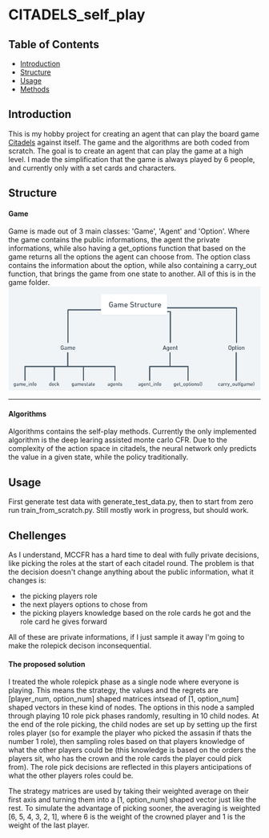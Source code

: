 # CITADELS_self_play

## Table of Contents

- [Introduction](#introduction)
- [Structure](#structure)
- [Usage](#usage)
- [Methods](#methods)

## Introduction <a name = "introduction"></a>
This is my hobby project for creating an agent that can play the board game [Citadels](https://www.ultraboardgames.com/citadels/deluxe.php) against itself. The game and the algorithms are both coded from scratch. The goal is to create an agent that can play the game at a high level. I made the simplification that the game is always played by 6 people, and currently only with a set cards and characters.

## Structure <a name = "structure"></a>
#### Game
Game is made out of 3 main classes: 'Game', 'Agent' and 'Option'. Where the game contains the public informations, the agent the private informations, while also having a get_options function that based on the game returns all the options the agent can choose from. The option class contains the information about the option, while also containing a carry_out function, that brings the game from one state to another. All of this is in the game folder.
![structure](struct.png)

---
#### Algorithms
Algorithms contains the self-play methods. Currently the only implemented algorithm is the deep learing assisted monte carlo CFR. Due to the complexity of the action space in citadels, the neural network only predicts the value in a given state, while the policy traditionally.

## Usage <a name = "usage"></a>
First generate test data with generate_test_data.py, then to start from zero run train_from_scratch.py. Still mostly work in progress, but should work.


## Chellenges <a name = "methods"></a>
As I understand, MCCFR has a hard time to deal with fully private decisions, like picking the roles at the start of each citadel round. The problem is that the decision doesn't change anything about the public information, what it changes is:
- the picking players role
- the next players options to chose from
- the picking players knowledge based on the role cards he got and the role card he gives forward

All of these are private informations, if I just sample it away I'm going to make the rolepick decison inconsequential.


#### The proposed solution
I treated the whole rolepick phase as a single node where everyone is playing. This means the strategy, the values and the regrets are [player_num, option_num] shaped matrices intsead of [1, option_num] shaped vectors in these kind of nodes. The options in this node a sampled through playing 10 role pick phases randomly, resulting in 10 child nodes. At the end of the role picking, the child nodes are set up by setting up the first roles player (so for example the player who picked the assasin if thats the number 1 role), then sampling roles based on that players knowledge of what the other players could be (this knowledge is based on the orders the players sit, who has the crown and the role cards the player could pick from). The role pick decisions are reflected in this players anticipations of what the other players roles could be.


The strategy matrices are used by taking their weighted average on their first axis and turning them into a [1, option_num] shaped vector just like the rest. To simulate the advantage of picking sooner, the averaging is weighted [6, 5, 4, 3, 2, 1], where 6 is the weight of the crowned player and 1 is the weight of the last player.